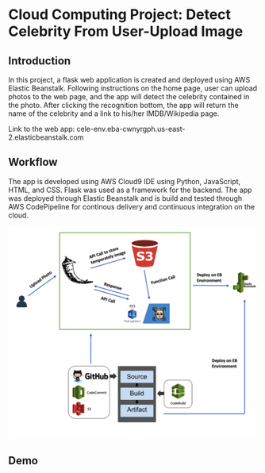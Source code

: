 # Cloud Computing Project: Detect Celebrity From User-Upload Image

## Introduction

In this project, a flask web application is created and deployed using AWS Elastic Beanstalk. Following instructions on the home page, user can upload photos to the web page, and the app will detect the celebrity contained in the photo. After clicking the recognition bottom, the app will return the name of the celebrity and a link to his/her IMDB/Wikipedia page.

Link to the web app: cele-env.eba-cwnyrgph.us-east-2.elasticbeanstalk.com 

## Workflow

The app is developed using AWS Cloud9 IDE using Python, JavaScript, HTML, and CSS. Flask was used as a framework for the backend. The app was deployed through Elastic Beanstalk and is build and tested through AWS CodePipeline for continous delivery and continuous integration on the cloud.

[<img src="workflow.png" width="500"/>](workflow.png)

## Demo

